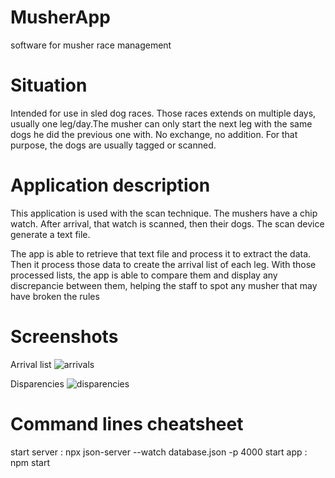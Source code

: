 # MusherApp

software for musher race management

# Situation

Intended for use in sled dog races.
Those races extends on multiple days, usually one leg/day.The musher can only start the next leg with the same dogs he did the previous one with. No exchange, no addition.
For that purpose, the dogs are usually tagged or scanned.

# Application description

This application is used with the scan technique.
The mushers have a chip watch. After arrival, that watch is scanned, then their dogs.
The scan device generate a text file.

The app is able to retrieve that text file and process it to extract the data.
Then it process those data to create the arrival list of each leg.
With those processed lists, the app is able to compare them and display any discrepancie between them, helping the staff to spot any musher that may
have broken the rules

# Screenshots
Arrival list
![arrivals](https://github.com/Jenocke/MusherApp/assets/16962591/8d71c7e7-bfb3-4c7e-bcad-fa7d015a9d97)

Disparencies
![disparencies](https://github.com/Jenocke/MusherApp/assets/16962591/c5ae0e24-636d-4f83-ac9b-ce50c84fb3a3)

# Command lines cheatsheet

start server : npx json-server --watch database.json -p 4000
start app : npm start

